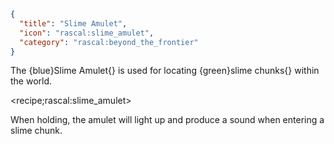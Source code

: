 ```json
{
  "title": "Slime Amulet",
  "icon": "rascal:slime_amulet",
  "category": "rascal:beyond_the_frontier"
}
```

The {blue}Slime Amulet{} is used for locating {green}slime chunks{} within the world.

<recipe;rascal:slime_amulet>

When holding, the amulet will light up and produce a sound when entering a slime chunk.